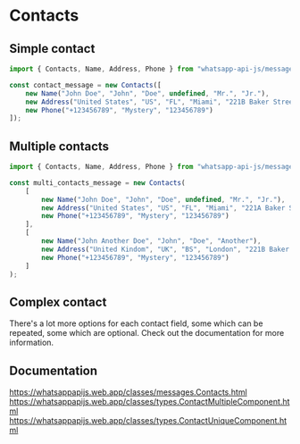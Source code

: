 # Contacts

## Simple contact

```ts
import { Contacts, Name, Address, Phone } from "whatsapp-api-js/messages";

const contact_message = new Contacts([
    new Name("John Doe", "John", "Doe", undefined, "Mr.", "Jr."),
    new Address("United States", "US", "FL", "Miami", "221B Baker Street", "33101", "Mystery"),
    new Phone("+123456789", "Mystery", "123456789")
]);
```

## Multiple contacts

```ts
import { Contacts, Name, Address, Phone } from "whatsapp-api-js/messages";

const multi_contacts_message = new Contacts(
    [
        new Name("John Doe", "John", "Doe", undefined, "Mr.", "Jr."),
        new Address("United States", "US", "FL", "Miami", "221A Baker Street", "33101", "Mystery"),
        new Phone("+123456789", "Mystery", "123456789")
    ],
    [
        new Name("John Another Doe", "John", "Doe", "Another"),
        new Address("United Kindom", "UK", "BS", "London", "221B Baker Street", "33101", "Mystery"),
        new Phone("+123456789", "Mystery", "123456789")
    ]
);
```

## Complex contact

There's a lot more options for each contact field,
some which can be repeated, some which are optional.
Check out the documentation for more information.

## Documentation

https://whatsappapijs.web.app/classes/messages.Contacts.html
https://whatsappapijs.web.app/classes/types.ContactMultipleComponent.html
https://whatsappapijs.web.app/classes/types.ContactUniqueComponent.html
